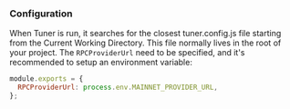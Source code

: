 ### Configuration

When Tuner is run, it searches for the closest tuner.config.js file starting from the Current Working Directory. This file normally lives in the root of your project. The `RPCProviderUrl` need to be specified, and it's recommended to setup an environment variable:

```javascript
module.exports = {
  RPCProviderUrl: process.env.MAINNET_PROVIDER_URL,
};
```
